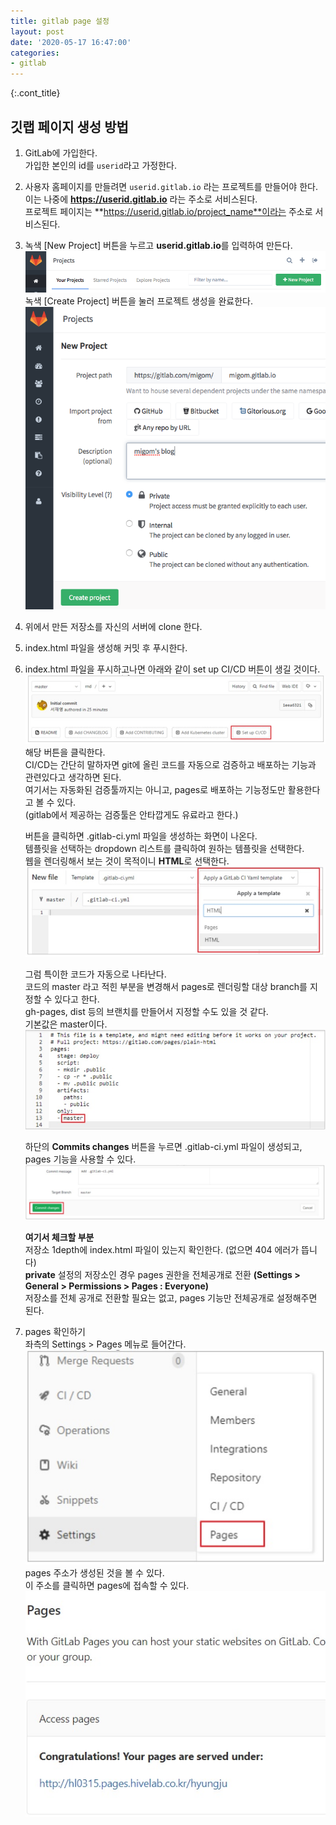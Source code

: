 ```yaml
---
title: gitlab page 설정
layout: post
date: '2020-05-17 16:47:00'
categories:
- gitlab
---
```


{:.cont_title}
## 깃랩 페이지 생성 방법

1. GitLab에 가입한다.  
   가입한 본인의 id를 `userid`라고 가정한다.
   
2. 사용자 홈페이지를 만들려면 `userid.gitlab.io` 라는 프로젝트를 만들어야 한다.  
   이는 나중에 **https://userid.gitlab.io** 라는 주소로 서비스된다.  
   프로젝트 페이지는 **https://userid.gitlab.io/project_name**이라는 주소로 서비스된다.  
   
3. 녹색 [New Project] 버튼을 누르고 **userid.gitlab.io**를 입력하여 만든다.
   ![](/static/img/gitlab/gitlab-pages-1.png)
   녹색 [Create Project] 버튼을 눌러 프로젝트 생성을 완료한다.
   ![](/static/img/gitlab/gitlab-pages-2.png)
   
4. 위에서 만든 저장소를 자신의 서버에 clone 한다.

5. index.html 파일을 생성해 커밋 후 푸시한다.

6. index.html 파일을 푸시하고나면 아래와 같이 set up CI/CD 버튼이 생길 것이다.  
   ![](/static/img/gitlab/gitlab-page-3.jpg)
   해당 버튼을 클릭한다.  
   CI/CD는 간단히 말하자면 git에 올린 코드를 자동으로 검증하고 배포하는 기능과 관련있다고 생각하면 된다.  
   여기서는 자동화된 검증툴까지는 아니고, pages로 배포하는 기능정도만 활용한다고 볼 수 있다.  
   (gitlab에서 제공하는 검증툴은 안타깝게도 유료라고 한다.)  
   
   버튼을 클릭하면 .gitlab-ci.yml 파일을 생성하는 화면이 나온다.  
   템플릿을 선택하는 dropdown 리스트를 클릭하여 원하는 템플릿을 선택한다.  
   웹을 렌더링해서 보는 것이 목적이니 **HTML**로 선택한다.
   ![](/static/img/gitlab/gitlab-page-4.jpg)
   
   그럼 특이한 코드가 자동으로 나타난다.  
   코드의 master 라고 적힌 부분을 변경해서 pages로 렌더링할 대상 branch를 지정할 수 있다고 한다.  
   gh-pages, dist 등의 브랜치를 만들어서 지정할 수도 있을 것 같다.  
   기본값은 master이다.
   ![](/static/img/gitlab/gitlab-page-5.jpg)
   
   하단의 **Commits changes** 버튼을 누르면 .gitlab-ci.yml 파일이 생성되고, pages 기능을 사용할 수 있다.
   ![](/static/img/gitlab/gitlab-page-6.jpg)
   
   **여기서 체크할 부분**  
   저장소 1depth에 index.html 파일이 있는지 확인한다. (없으면 404 에러가 뜹니다)  
   **private** 설정의 저장소인 경우 pages 권한을 전체공개로 전환 **(Settings > General > Permissions > Pages : Everyone)**  
   저장소를 전체 공개로 전환할 필요는 없고, pages 기능만 전체공개로 설정해주면 된다.  
   
7. pages 확인하기  
   좌측의 Settings > Pages 메뉴로 들어간다.
   ![](/static/img/gitlab/gitlab-page-7.jpg)
   pages 주소가 생성된 것을 볼 수 있다.  
   이 주소를 클릭하면 pages에 접속할 수 있다.
   ![](/static/img/gitlab/gitlab-page-8.jpg)